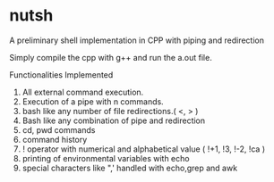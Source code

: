 # nutsh
A preliminary shell implementation in CPP with piping and redirection

Simply compile the cpp with g++ and run the a.out file.


Functionalities Implemented
1. All external command execution.
2. Execution of a pipe with n commands.
3. bash like any number of file redirections.( <, > )
4. Bash like any combination of pipe and redirection
5. cd, pwd commands
6. command history
7. ! operator with numerical and alphabetical value ( !+1, !3, !-2, !ca )
8. printing of environmental variables with echo
9. special characters like ",' handled with echo,grep and awk 
